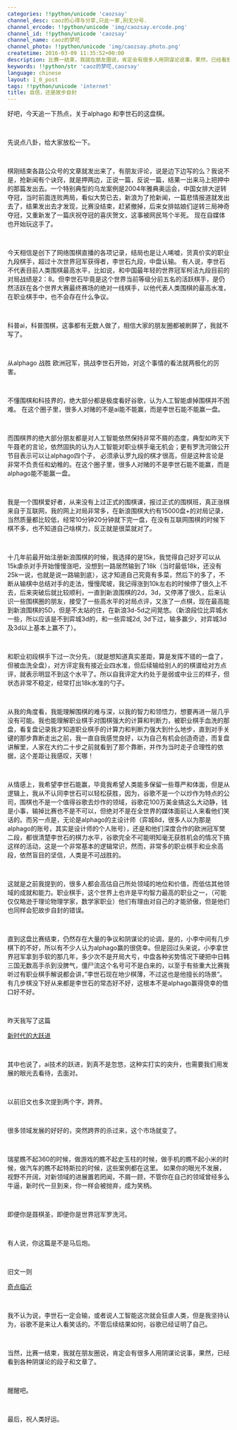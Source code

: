 ```yaml
---
categories: !!python/unicode 'caozsay'
channel_desc: caoz的心得与分享,只此一家,别无分号.
channel_ercode: !!python/unicode 'img/caozsay.ercode.png'
channel_id: !!python/unicode 'caozsay'
channel_name: caoz的梦呓
channel_photo: !!python/unicode 'img/caozsay.photo.png'
createtime: 2016-03-09 11:35:52+00:00
description: 比赛一结束，我就在朋友圈说，肯定会有很多人用阴谋论说事，果然，已经看到各种阴谋论的段子和文章了。
keywords: !!python/str 'caoz的梦呓,caozsay'
language: chinese
layout: 1_0_post
tags: !!python/unicode 'internet'
title: 自信，还是故步自封
---
```

<div class="rich_media_content" id="js_content">
<p>
         好吧，今天追一下热点，关于alphago 和李世石的这盘棋。
        </p>
<p>
<br/>
</p>
<p>
         先说点八卦，给大家放松一下。
        </p>
<p>
<br/>
</p>
<p>
         棋刚结束各路公众号的文章就发出来了，有朋友评论，说是边下边写的么？我说不是，抢新闻有个诀窍，就是押两边，正说一篇，反说一篇，结果一出来马上把押中的那篇发出去。一个特别典型的乌龙案例是2004年雅典奥运会，中国女排大逆转夺冠，当时前面连败两局，看似大势已去，新浪为了抢新闻，一篇悲情报道就发出去了，结果发出去才发现，比赛没结束，赶紧撤掉，后来女排姑娘们逆转三局神奇夺冠，又重新发了一篇庆祝夺冠的喜庆贺文，这事被网民骂个半死。 现在自媒体也开始玩这手了。
        </p>
<p>
<br/>
</p>
<p>
         今天相信是创下了网络围棋直播的各项记录，结局也是让人唏嘘，货真价实的职业九段棋手，超过十次世界冠军获得者，李世石九段，中盘认输。 有人说，李世石不代表目前人类围棋最高水平，比如说，和中国最年轻的世界冠军柯洁九段目前的对局战绩是2：8。但李世石毕竟是这个世界当前等级分前五名的活跃棋手，是仍然活跃在各个世界大赛最终赛场的绝对一线棋手，以他代表人类围棋的最高水准，在职业棋手中，也不会存在什么争议。
        </p>
<p>
<br/>
</p>
<p>
         科普ai，科普围棋，这事都有无数人做了，相信大家的朋友圈都被刷屏了，我就不写了。
        </p>
<p>
<br/>
</p>
<p>
         从alphago 战胜 欧洲冠军，挑战李世石开始，对这个事情的看法就两极化的厉害。
        </p>
<p>
<br/>
</p>
<p>
         不懂围棋和科技界的，绝大部分都是极度看好谷歌，认为人工智能虐掉围棋并不困难。 在这个圈子里，很多人对赌的不是ai能不能赢，而是李世石能不能赢一盘。
        </p>
<p>
<br/>
</p>
<p>
         而围棋界的绝大部分朋友都是对人工智能依然保持非常不屑的态度，典型如昨天下午聂老的言论，依然固执的认为人工智能对职业棋手毫无机会；更有罗洗河做公开节目表示可以让alphago四个子， 必须承认罗九段的棋才很高，但是这种言论是非常不负责任和幼稚的。在这个圈子里，很多人对赌的不是李世石能不能赢，而是alphago能不能赢一盘。
        </p>
<p>
<br/>
</p>
<p>
         我是一个围棋爱好者，从来没有上过正式的围棋课，报过正式的围棋班，真正涨棋来自于互联网，我的网上对局非常多，在新浪围棋大约有15000盘+的对局记录，当然质量都比较低，经常10分钟20分钟就下完一盘，在没有互联网围棋的时候下棋不多，也不知道自己啥棋力，反正就是很菜就对了。
        </p>
<p>
<br/>
</p>
<p>
         十几年前最开始注册新浪围棋的时候，我选择的是15k，我觉得自己好歹可以从15k虐杀对手开始慢慢涨吧，没想到一路居然输到了18k（当时最低18k，还没有25k一说，也就是说一路输到底），这才知道自己究竟有多菜，然后下的多了，不断从输棋中总结对手的走法，慢慢爬坡，我记得涨到10k左右的时候停了很久上不去，后来突破后就比较顺利，一直到新浪围棋的2d，3d，又停滞了很久，后来认识一些围棋圈的朋友，接受了一些高水平的对局点评，又涨了一点棋，现在最高能到新浪围棋的5D，但是不太站的住，在新浪3d-5d之间晃悠。（新浪段位比弈城水一些，所以应该是不到弈城3d的，和一些弈城2d, 3d下过，输多赢少，对弈城3d及3d以上基本上赢不了）。
        </p>
<p>
<br/>
</p>
<p>
         和职业初段棋手下过一次分先，（就是想知道真实差距，算是发挥不错的一盘了，但被血洗全盘），对方评定我有接近业四水准，但后续输给别人的的棋谱给对方点评，就表示明显不到这个水平了。所以自我评定大约处于是弱或中业三的样子，但状态非常不稳定，经常打出18k水准的勺子。
        </p>
<p>
<br/>
</p>
<p>
         从我的角度看，我能理解围棋的难与深，以我的智力和领悟力，想要再进一层几乎没有可能。我也能理解职业棋手对围棋强大的计算和判断力，被职业棋手血洗的那盘，看复盘记录我才知道职业棋手的计算力和判断力强大到什么地步，直到对手关键的那步靠断走出之前，我一直自我感觉良好，以为自己有机会创造奇迹，而复盘讲解里，人家在大约二十步之前就看到了那个靠断，并作为当时走子合理性的依据，这个差距让我感叹，天哪！
        </p>
<p>
<br/>
</p>
<p>
         从情感上，我希望李世石能赢，毕竟我希望人类能多保留一些尊严和体面，但是从逻辑上，我从不认同李世石可以轻松获胜，因为，谷歌不是一个以炒作为特点的公司，围棋也不是一个值得谷歌去炒作的领域，谷歌花100万美金搞这么大动静，钱是小事，输掉比赛也不是不可以，但绝对不是在全世界的媒体面前让人来看他们笑话的。而另一点是，无论是alphago的主设计师（弈城8d，很多人以为那是alphago的账号，其实是设计师的个人账号），还是和他们深度合作的欧洲冠军樊二段，都很清楚李世石的棋力水平，谷歌完全不可能明知毫无获胜机会的情况下搞这样的活动，这是一个非常基本的逻辑常识，然而，非常多的职业棋手和业余高段，依然盲目的坚信，人类是不可战胜的。
        </p>
<p>
<br/>
</p>
<p>
         这就是之前我提到的，很多人都会高估自己所处领域的地位和价值，而低估其他领域的成就和能力。职业棋手，这个世界上也许是平均智力最高的职业之一，（可能仅仅略逊于理论物理学家，数学家职业）他们有理由对自己的才能骄傲，但是他们也同样会犯故步自封的错误。
        </p>
<p>
<br/>
</p>
<p>
         直到这盘比赛结束，仍然存在大量的争议和阴谋论的论调，是的，小李中间有几步棋下的不好，所以有不少人认为alphago赢的很侥幸。但是回过头来说，小李拿世界冠军拿到手软的那几年，多少次不是开局大亏，中盘各种劣势情况下硬把中日韩三国无数高手杀到没脾气，僵尸流这个名号可不是白来的，以至于有些重大比赛我听过有职业棋手解说都会讲，”李世石现在地少棋薄，不过这也是他擅长的场景“。有几步棋没下好从来都是李世石的常态好不好，这根本不是alphago赢得侥幸的借口好不好。
        </p>
<p>
<br/>
</p>
<p>
         昨天我写了这篇
        </p>
<p>
<a data_ue_src="http://mp.weixin.qq.com/s?__biz=MzI0MjA1Mjg2Ng==&amp;mid=401995913&amp;idx=1&amp;sn=bedf097ab00cc88315bca94287a7aa7b&amp;scene=21#wechat_redirect" href="http://mp.weixin.qq.com/s?__biz=MzI0MjA1Mjg2Ng==&amp;mid=401995913&amp;idx=1&amp;sn=bedf097ab00cc88315bca94287a7aa7b&amp;scene=21#wechat_redirect" target="_blank">
          新时代的大跃进
         </a>
<br/>
</p>
<p>
<br/>
</p>
<p>
         其中也说了，ai技术的跃进，到真不是忽悠，这种实打实的突升，也需要我们用发展的眼光去看待，去面对。
        </p>
<p>
<br/>
</p>
<p>
         以前旧文也多次提到两个字，跨界。
        </p>
<p>
<br/>
</p>
<p>
         很多领域发展的好好的，突然跨界的杀过来，这个市场就变了。
        </p>
<p>
<br/>
</p>
<p>
         瑞星瞧不起360的时候，做游戏的瞧不起史玉柱的时候，做手机的瞧不起小米的时候，做汽车的瞧不起特斯拉的时候，这些案例都在这里。 如果你的眼光不发展，视野不开阔，对新领域的进展置若罔闻，不屑一顾，不管你在自己的领域曾经多么牛逼，新时代一旦到来，你一样会被抛弃，成为笑柄。
        </p>
<p>
<br/>
</p>
<p>
         即便你是聂棋圣，即便你是世界冠军罗洗河。
        </p>
<p>
<br/>
</p>
<p>
         有人说，你这篇是不是马后炮。
        </p>
<p>
<br/>
</p>
<p>
         旧文一则
        </p>
<p>
<a data_ue_src="http://mp.weixin.qq.com/s?__biz=MzI0MjA1Mjg2Ng==&amp;mid=401442686&amp;idx=1&amp;sn=e05c02f9496c837254d5acb9f5b23b3c&amp;scene=21#wechat_redirect" href="http://mp.weixin.qq.com/s?__biz=MzI0MjA1Mjg2Ng==&amp;mid=401442686&amp;idx=1&amp;sn=e05c02f9496c837254d5acb9f5b23b3c&amp;scene=21#wechat_redirect" target="_blank">
          奇点临近
         </a>
<br/>
</p>
<p>
<br/>
</p>
<p>
         我不认为说，李世石一定会输，或者说人工智能这次就会狂虐人类，但是我坚持认为，谷歌不是来让人看笑话的。不管后续结果如何，谷歌已经证明了自己。
        </p>
<p>
<br/>
</p>
<p>
         当然，比赛一结束，我就在朋友圈说，肯定会有很多人用阴谋论说事，果然，已经看到各种阴谋论的段子和文章了。
        </p>
<p>
<br/>
</p>
<p>
         醒醒吧。
        </p>
<p>
<br/>
</p>
<p>
         最后，祝人类好运。
        </p>
</div>